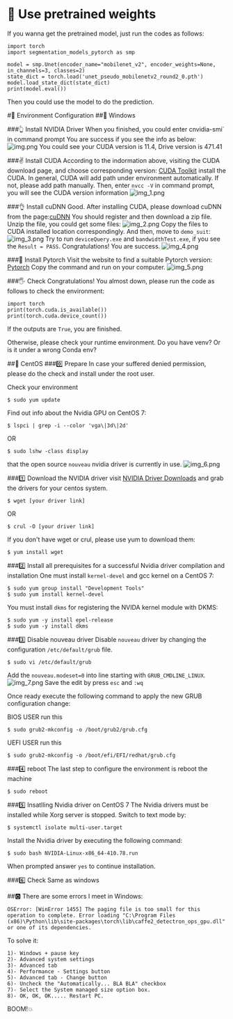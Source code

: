# 🙈 Use pretrained weights
If you wanna get the pretrained model, just run the codes as follows:
```
import torch
import segmentation_models_pytorch as smp

model = smp.Unet(encoder_name="mobilenet_v2", encoder_weights=None, in_channels=3, classes=2)
state_dict = torch.load('unet_pseudo_mobilenetv2_round2_0.pth')
model.load_state_dict(state_dict)
print(model.eval())
```
Then you could use the model to do the prediction.

#🙊 Environment Configuration
##🎏 Windows

###👆 Install NVIDIA Driver
When you finished, you could enter cnvidia-smi` in command prompt
You are success if you see the info as below:
![img.png](images/img.png)
You could see your CUDA version is 11.4, Drive version is 471.41

###✌ Install CUDA
According to the indormation above, visiting the CUDA download page, and choose corresponding version:
[CUDA Toolkit](https://developer.nvidia.com/cuda-downloads)
install the CUDA. In general, CUDA will add path under environment automatically. If not, please add path manually.
Then, enter `nvcc -V` in command prompt, you will see the CUDA version information
![img_1.png](images/img_1.png)

###👌 Install cuDNN
Good. After installing CUDA, please download cuDNN from the page:[cuDNN](https://developer.nvidia.com/cuda-downloads)
You should register and then download a zip file. Unzip the file, you could get some files:
![img_2.png](images/img_2.png)
Copy the files to CUDA installed location correspondingly.
And then, move to `demo_suit`:
![img_3.png](images/img_3.png)
Try to run `deviceQuery.exe` and `bandwidthTest.exe`, if you see the `Result = PASS`. Congratulations! You are success.
![img_4.png](images/img_4.png)

###🤚 Install Pytorch
Visit the website to find a suitable Pytorch version: [Pytorch](https://pytorch.org/)
Copy the command and run on your computer.
![img_5.png](images/img_5.png)

###🖐️ Check
Congratulations! You almost down, please run the code as follows to check the environment:
```
import torch
print(torch.cuda.is_available())
print(torch.cuda.device_count())
```
If the outputs are `True`, you are finished.

Otherwise, please check your runtime environment. Do you have venv? Or is it under a wrong Conda env?

##🎏 CentOS
###0️⃣ Prepare
In case your suffered denied permission, please do the check and install under the root user.

Check your environment
```
$ sudo yum update
```
Find out info about the Nvidia GPU on CentOS 7:
```
$ lspci | grep -i --color 'vga\|3d\|2d'
```
OR
```
$ sudo lshw -class display
```
that the open source `nouveau` nvidia driver is currently in use.
![img_6.png](images/img_6.png)

###1️⃣ Download the NVIDIA driver
visit [NVIDIA Driver Downloads](https://www.nvidia.com/Download/index.aspx) and grab the drivers for your centos system.
```
$ wget [your driver link]
```
OR
```
$ crul -O [your driver link]
```
If you don't have wget or crul, please use yum to download them:
```
$ yum install wget
```

###2️⃣ Install all prerequisites for a successful Nvidia driver compilation and installation
One must install `kernel-devel` and gcc kernel on a CentOS 7:
```
$ sudo yum group install "Development Tools"
$ sudo yum install kernel-devel
```
You must install `dkms` for registering the NVIDA kernel module with DKMS:
```
$ sudo yum -y install epel-release
$ sudo yum -y install dkms
```

###3️⃣ Disable nouveau driver
Disable `nouveau` driver by changing the configuration `/etc/default/grub` file. 
```
$ sudo vi /etc/default/grub
```
Add the `nouveau.modeset=0` into line starting with `GRUB_CMDLINE_LINUX`.
![img_7.png](images/img_7.png)
Save the edit by press `esc` and `:wq`

Once ready execute the following command to apply the new GRUB configuration change:

BIOS USER run this
```
$ sudo grub2-mkconfig -o /boot/grub2/grub.cfg
```
UEFI USER run this
```
$ sudo grub2-mkconfig -o /boot/efi/EFI/redhat/grub.cfg
```

###4️⃣ reboot
The last step to configure the environment is reboot the machine
```
$ sudo reboot
```

###5️⃣ Insatlling Nvidia driver on CentOS 7
The Nvidia drivers must be installed while Xorg server is stopped. Switch to text mode by:
```
$ systemctl isolate multi-user.target
```
Install the Nvidia driver by executing the following command:
```
$ sudo bash NVIDIA-Linux-x86_64-410.78.run
```
When prompted answer `yes` to continue installation.

###6️⃣ Check
Same as windows


##🅾️ There are some errors I meet in Windows: 
```
OSError: [WinError 1455] The paging file is too small for this operation to complete. Error loading "C:\Program Files (x86)\Python\lib\site-packages\torch\lib\caffe2_detectron_ops_gpu.dll" or one of its dependencies.
```
To solve it:
```
1)- Windows + pause key
2)- Advanced system settings
3)- Advanced tab
4)- Performance - Settings button
5)- Advanced tab - Change button
6)- Uncheck the "Automatically... BLA BLA" checkbox
7)- Select the System managed size option box.
8)- OK, OK, OK..... Restart PC.
```
BOOM!💥
